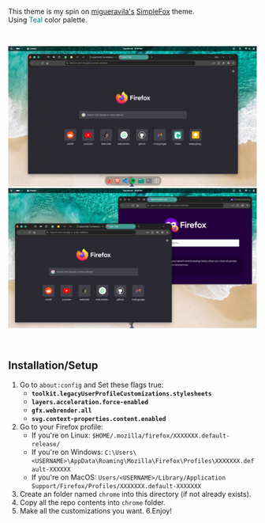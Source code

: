 This theme is my spin on [migueravila's](https://github.com/migueravila) [SimpleFox](https://github.com/migueravila/SimpleFox) theme.<br/>
Using <span style="color:teal">Teal</span> color palette.

<br/>

![image](screenshots/s1.png)
<br/>
![image](screenshots/s0.png)

<br/>

## Installation/Setup
1. Go to `about:config` and Set these flags true:
    - **`toolkit.legacyUserProfileCustomizations.stylesheets`**
    - **`layers.acceleration.force-enabled`**
    - **`gfx.webrender.all`**
    - **`svg.context-properties.content.enabled`**
2. Go to your Firefox profile:
    - If you're on Linux: `$HOME/.mozilla/firefox/XXXXXXX.default-release/`
    - If you're on Windows: `C:\Users\<USERNAME>\AppData\Roaming\Mozilla\Firefox\Profiles\XXXXXXX.default-XXXXXX`
    - If you're on MacOS: `Users/<USERNAME>/Library/Application Support/Firefox/Profiles/XXXXXXX.default-XXXXXXX` 
3. Create an folder named `chrome` into this directory (if not already exists).
4. Copy all the repo contents into `chrome` folder.
5. Make all the customizations you want.
6.Enjoy!
